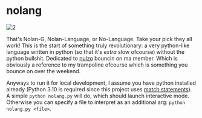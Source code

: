 # nolang

<img src="https://i.ibb.co/T18gqfk/2.png" alt="2" border="0">

That's Nolan-G, Nolan-Language, or No-Language. Take your pick they all work! This is the start of something truly revolutionary: a very python-like language written in python (so that it's *extra* slow ofcourse) without the python bullshit. Dedicated to [nulzo](https://github.com/nulzo) bouncin on ma member. Which is obviously a reference to my trampoline ofcourse which is something you bounce on over the weekend.

Anyways to run it for local development, I assume you have python installed already (Python 3.10 is required since this project uses [match statements](https://docs.python.org/3/reference/compound_stmts.html#the-match-statement)). A simple `python nolang.py` will do, which should launch interactive mode. Otherwise you can specify a file to interpret as an additional arg: `python nolang.py <file>`.
